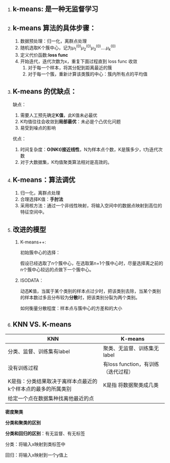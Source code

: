 1. ## k-means: 是一种无监督学习

2. ## k-means 算法的具体步骤：

   1. 数据预处理：归一化，离群点处理
   2. 随机选取K个簇中心，记为$\mu^{(0)}_{1} \mu^{(0)}_{2} \mu^{(0)}_{3}....\mu^{(0)}_{k}$
   3. 定义代价函数:**loss func**
   4. 开始迭代，迭代次数为x，重复下面过程直到 loss func 收敛
      1. 对于每一个样本，将其分配到距离最近的簇
      2. 对于每一个簇，重新计算该类簇的中心：簇内所有点的平均值

3. ## K-means 的优缺点：

   缺点：

   1. 需要人工预先确定**K值**，此K值未必最优
   2. K均值往往会收敛到**局部最优**：未必是个凸优化问题
   3. 易受到噪点的影响

   优点：

   1. 时间复杂度：**O(NKt)接近线性**，N为样本点个数，K是簇多少，t为迭代次数
   2. 对于大数据集，K均值聚类算法相对是高效的。

4. ## K-means：算法调优

   1. 归一化，离群点处理
   2. 合理选择K值：**手肘法**
   3. 采用核方法：通过一个非线性映射，将输入空间中的数据点映射到高位的特征空间中。

5. ## 改进的模型

   1. K-means++:

      初始簇中心的选择：

      假设已经选取了n个簇中心，在选取第n+1个簇中心时，尽量选择离之前的n个簇中心较远的点做下一个簇中心。

   2. ISODATA：

      动态**K**值，当属于某个类别的样本点过少时，把该类别去除，当某个类别的样本数过多且分布较为**分散**时，把该类别分裂为两个类别。

      如何衡量分散程度：样本点与簇中心的方差和的大小

      

6. ## KNN VS. K-means

| KNN                                                          | K-means                             |
| ------------------------------------------------------------ | ----------------------------------- |
| 分类、监督、训练集有label                                    | 聚类、无监督、训练集无label         |
| 没有训练过程                                                 | 有loss function，有训练（迭代过程） |
| K是指：分类结果取决于离样本点最近的k个样本点的最多的所属类别 | K是指 将数据聚类成几类              |
| 给定一个点在数据集种找离他最近的点                           |                                     |





**密度聚类**

**分类和聚类的区别**

**分类和回归的区别**：有无监督、有无标签

  分类：将输入x映射到类标签中

  回归：将输入x映射到一个y值上

